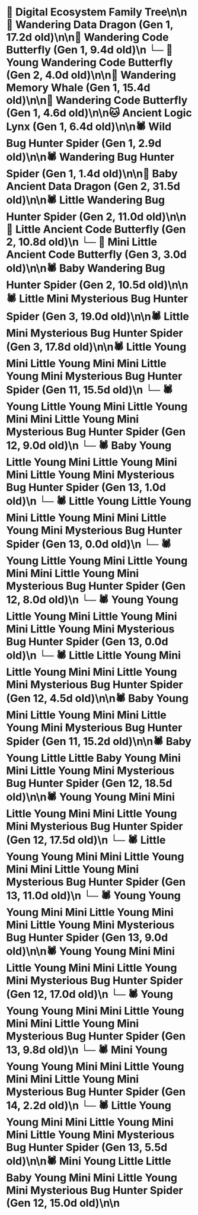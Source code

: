 # 🌳 Digital Ecosystem Family Tree\n\n🐉 Wandering Data Dragon (Gen 1, 17.2d old)\n\n🦋 Wandering Code Butterfly (Gen 1, 9.4d old)\n  └─ 🦋 Young Wandering Code Butterfly (Gen 2, 4.0d old)\n\n🐋 Wandering Memory Whale (Gen 1, 15.4d old)\n\n🦋 Wandering Code Butterfly (Gen 1, 4.6d old)\n\n🐱 Ancient Logic Lynx (Gen 1, 6.4d old)\n\n🕷️ Wild Bug Hunter Spider (Gen 1, 2.9d old)\n\n🕷️ Wandering Bug Hunter Spider (Gen 1, 1.4d old)\n\n🐉 Baby Ancient Data Dragon (Gen 2, 31.5d old)\n\n🕷️ Little Wandering Bug Hunter Spider (Gen 2, 11.0d old)\n\n🦋 Little Ancient Code Butterfly (Gen 2, 10.8d old)\n  └─ 🦋 Mini Little Ancient Code Butterfly (Gen 3, 3.0d old)\n\n🕷️ Baby Wandering Bug Hunter Spider (Gen 2, 10.5d old)\n\n🕷️ Little Mini Mysterious Bug Hunter Spider (Gen 3, 19.0d old)\n\n🕷️ Little Mini Mysterious Bug Hunter Spider (Gen 3, 17.8d old)\n\n🕷️ Little Young Mini Little Young Mini Mini Little Young Mini Mysterious Bug Hunter Spider (Gen 11, 15.5d old)\n  └─ 🕷️ Young Little Young Mini Little Young Mini Mini Little Young Mini Mysterious Bug Hunter Spider (Gen 12, 9.0d old)\n    └─ 🕷️ Baby Young Little Young Mini Little Young Mini Mini Little Young Mini Mysterious Bug Hunter Spider (Gen 13, 1.0d old)\n    └─ 🕷️ Little Young Little Young Mini Little Young Mini Mini Little Young Mini Mysterious Bug Hunter Spider (Gen 13, 0.0d old)\n  └─ 🕷️ Young Little Young Mini Little Young Mini Mini Little Young Mini Mysterious Bug Hunter Spider (Gen 12, 8.0d old)\n    └─ 🕷️ Young Young Little Young Mini Little Young Mini Mini Little Young Mini Mysterious Bug Hunter Spider (Gen 13, 0.0d old)\n  └─ 🕷️ Little Little Young Mini Little Young Mini Mini Little Young Mini Mysterious Bug Hunter Spider (Gen 12, 4.5d old)\n\n🕷️ Baby Young Mini Little Young Mini Mini Little Young Mini Mysterious Bug Hunter Spider (Gen 11, 15.2d old)\n\n🕷️ Baby Young Little Little Baby Young Mini Mini Little Young Mini Mysterious Bug Hunter Spider (Gen 12, 18.5d old)\n\n🕷️ Young Young Mini Mini Little Young Mini Mini Little Young Mini Mysterious Bug Hunter Spider (Gen 12, 17.5d old)\n  └─ 🕷️ Little Young Young Mini Mini Little Young Mini Mini Little Young Mini Mysterious Bug Hunter Spider (Gen 13, 11.0d old)\n  └─ 🕷️ Young Young Young Mini Mini Little Young Mini Mini Little Young Mini Mysterious Bug Hunter Spider (Gen 13, 9.0d old)\n\n🕷️ Young Young Mini Mini Little Young Mini Mini Little Young Mini Mysterious Bug Hunter Spider (Gen 12, 17.0d old)\n  └─ 🕷️ Young Young Young Mini Mini Little Young Mini Mini Little Young Mini Mysterious Bug Hunter Spider (Gen 13, 9.8d old)\n    └─ 🕷️ Mini Young Young Young Mini Mini Little Young Mini Mini Little Young Mini Mysterious Bug Hunter Spider (Gen 14, 2.2d old)\n  └─ 🕷️ Little Young Young Mini Mini Little Young Mini Mini Little Young Mini Mysterious Bug Hunter Spider (Gen 13, 5.5d old)\n\n🕷️ Mini Young Little Little Baby Young Mini Mini Little Young Mini Mysterious Bug Hunter Spider (Gen 12, 15.0d old)\n\n